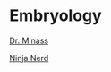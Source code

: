 # Embryology

[Dr. Minass](https://www.youtube.com/playlist?list=PL5508SBG7gucPc95GQyF1otOhww3QI5TX)

[Ninja Nerd](https://www.youtube.com/playlist?list=PLTF9h-T1TcJjUxgs0dqyDCaS-glauXcsL)